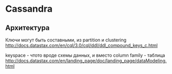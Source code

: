# Cassandra

## Архитектура

Ключи могут быть составными, из partition и clustering http://docs.datastax.com/en/cql/3.0/cql/ddl/ddl_compound_keys_c.html﻿

keyspace - чтото вроде схемы данных, и вместо column family - таблица http://docs.datastax.com/en/landing_page/doc/landing_page/dataModeling.html
